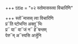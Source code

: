+++
title = "०२ स्तोमासस्त्वा विचारिणि"

+++
स्तो᳓मासस् त्वा विचारिणि  
प्र᳓ति ष्टोभन्ति अक्तु᳓भिः  
प्र᳓ या᳓ वा᳓जं न᳓ हे᳓षन्तम्  
पेरु᳓म् अ᳓स्यसि अर्जुनि